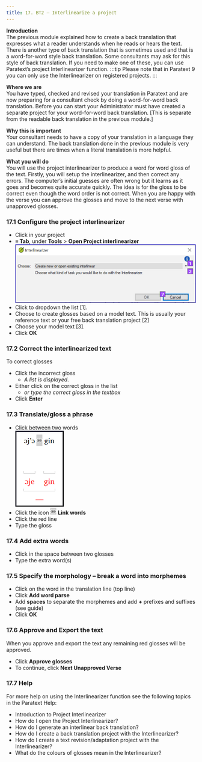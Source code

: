 ```yaml
---
title: 17. BT2 – Interlinearize a project
---
```

**Introduction**  
The previous module explained how to create a back translation that expresses what a reader understands when he reads or hears the text. There is another type of back translation that is sometimes used and that is a word-for-word style back translation. Some consultants may ask for this style of back translation. If you need to make one of these, you can use Paratext’s project Interlinearizer function.
:::tip
Please note that in Paratext 9 you can only use the Interlinearizer on registered projects.
:::

**Where we are**  
You have typed, checked and revised your translation in Paratext and are now preparing for a consultant check by doing a word-for-word back translation. Before you can start your Administrator must have created a separate project for your word-for-word back translation. [This is separate from the readable back translation in the previous module.]

**Why this is important**  
Your consultant needs to have a copy of your translation in a language they can understand. The back translation done in the previous module is very useful but there are times when a literal translation is more helpful.

**What you will do**  
You will use the project interlinearizer to produce a word for word gloss of the text. Firstly, you will setup the interlinearizer, and then correct any errors. The computer’s initial guesses are often wrong but it learns as it goes and becomes quite accurate quickly. The idea is for the gloss to be correct even though the word order is not correct. When you are happy with the verse you can approve the glosses and move to the next verse with unapproved glosses.

### 17.1 Configure the project interlinearizer
-   Click in your project
-  **≡ Tab**, under **Tools** \> **Open Project interlinearizer**  
    ![](../media/0cdbacaf0e304e0ef379020f2dcaba2f.png)
-   Click to dropdown the list [1].
-   Choose to create glosses based on a model text. This is usually your reference text or your free back translation project [2]
-   Choose your model text [3].
-   Click **OK**

### 17.2 Correct the interlinearized text
To correct glosses

-   Click the incorrect gloss
    -  *A list is displayed*.
-   Either click on the correct gloss in the list
    -  *or type the correct gloss in the textbox*
-   Click **Enter**

### 17.3 Translate/gloss a phrase
-   Click between two words  
    ![](../media/c7cf4653e0b4137dd58f81dcc3f0597e.png)
-   Click the icon ![](../media/6ccaf79317765c5710750461a4b36f2d.png) **Link words**
-   Click the red line
-   Type the gloss

### 17.4 Add extra words
-   Click in the space between two glosses
-   Type the extra word(s)

### 17.5 Specify the morphology – break a word into morphemes
-   Click on the word in the translation line (top line)
-   Click **Add word parse** 
-   Add **spaces** to separate the morphemes and add **+** prefixes and suffixes (see guide)
-   Click **OK**

### 17.6 Approve and Export the text
When you approve and export the text any remaining red glosses will be approved.

-   Click **Approve glosses**
-   To continue, click **Next Unapproved Verse**

### 17.7 Help
For more help on using the Interlinearizer function see the following topics in the Paratext Help:

-   Introduction to Project Interlinearizer
-   How do I open the Project Interlinearizer?
-   How do I generate an interlinear back translation?
-   How do I create a back translation project with the Interlinearizer?
-   How do I create a text revision/adaptation project with the Interlinearizer?
-   What do the colours of glosses mean in the Interlinearizer?
